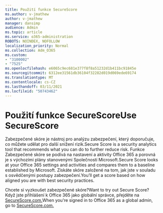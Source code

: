 ```yaml
---
title: Použití funkce SecureScore
ms.author: v-jmathew
author: v-jmathew
manager: dansimp
audience: Admin
ms.topic: article
ms.service: o365-administration
ROBOTS: NOINDEX, NOFOLLOW
localization_priority: Normal
ms.collection: Adm_O365
ms.custom:
- "3100002"
- "7525"
ms.openlocfilehash: e6065c9ec681e377f8f8a51232d1b411bc91845e
ms.sourcegitcommit: 6312ee31561db36104f32282d019d069ede69174
ms.translationtype: MT
ms.contentlocale: cs-CZ
ms.lasthandoff: 03/11/2021
ms.locfileid: "50743462"
---
```

# <a name="use-securescore"></a><span data-ttu-id="a52bd-102">Použití funkce SecureScore</span><span class="sxs-lookup"><span data-stu-id="a52bd-102">Use SecureScore</span></span>

<span data-ttu-id="a52bd-103">Zabezpečené skóre je nástroj pro analýzu zabezpečení, který doporučuje, co můžete udělat pro další snížení rizik.</span><span class="sxs-lookup"><span data-stu-id="a52bd-103">Secure Score is a security analytics tool that recommends what you can do to further reduce risk.</span></span> <span data-ttu-id="a52bd-104">Funkce Zabezpečené skóre se podívá na nastavení a aktivity Office 365 a porovná je s výchozími plány stanovenými Společností Microsoft.</span><span class="sxs-lookup"><span data-stu-id="a52bd-104">Secure Score looks at your Office 365 settings and activities and compares them to a baseline established by Microsoft.</span></span> <span data-ttu-id="a52bd-105">Získáte skóre založené na tom, jak jste v souladu s osvědčenými postupy zabezpečení.</span><span class="sxs-lookup"><span data-stu-id="a52bd-105">You’ll get a score based on how aligned you are with best security practices.</span></span>

<span data-ttu-id="a52bd-106">Chcete si vyzkoušet zabezpečené skóre?</span><span class="sxs-lookup"><span data-stu-id="a52bd-106">Want to try out Secure Score?</span></span> <span data-ttu-id="a52bd-107">Když jste přihlášení k Office 365 jako globální správce, přejděte na [SecureScore.com.](https://securescore.office.com/)</span><span class="sxs-lookup"><span data-stu-id="a52bd-107">When you're signed in to Office 365 as a global admin, go to [SecureScore.com.](https://securescore.office.com/)</span></span>
